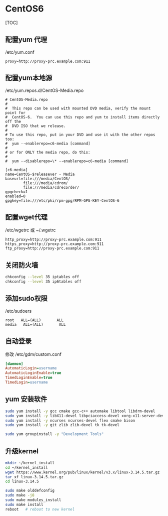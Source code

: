 # CentOS6

[TOC]

## 配置yum 代理
/etc/yum.conf
```
proxy=http://proxy-prc.example.com:911
```

## 配置yum本地源
/etc/yum.repos.d/CentOS-Media.repo
```
# CentOS-Media.repo
#
#  This repo can be used with mounted DVD media, verify the mount point for
#  CentOS-6.  You can use this repo and yum to install items directly off the
#  DVD ISO that we release.
#
# To use this repo, put in your DVD and use it with the other repos too:
#  yum --enablerepo=c6-media [command]
#
# or for ONLY the media repo, do this:
#
#  yum --disablerepo=\* --enablerepo=c6-media [command]

[c6-media]
name=CentOS-$releasever - Media
baseurl=file:///media/CentOS/
        file:///media/cdrom/
        file:///media/cdrecorder/
gpgcheck=1
enabled=0
gpgkey=file:///etc/pki/rpm-gpg/RPM-GPG-KEY-CentOS-6
```

## 配置wget代理
/etc/wgetrc 或 ~/.wgetrc
```
http_proxy=http://proxy-prc.example.com:911
https_proxy=http://proxy-prc.example.com:911
ftp_proxy=http://proxy-prc.example.com:911
```

## 关闭防火墙
```bash
chkconfig --level 35 iptables off
chkconfig --level 35 ip6tables off
```

## 添加sudo权限
/etc/sudoers
```
root   ALL=(ALL)       ALL
media   ALL=(ALL)       ALL
```

## 自动登录
修改 /etc/gdm/custom.conf
```ini
[daemon]
AutomaticLogin=username
AutomaticLoginEnable=true
TimedLoginEnable=true
TimedLogin=username
```

## yum 安装软件
```bash
sudo yum install -y gcc cmake gcc-c++ automake libtool libdrm-devel
sudo yum install -y libX11-devel libpciaccess-devel xorg-x11-server-devel
sudo yum install -y ncurses ncurses-devel flex cmake bison
sudo yum install -y git zlib zlib-devel tk tk-devel

sudo yum groupinstall -y "Development Tools"
```


## 升级kernel
```bash
mkdir ~/kernel_install
cd ~/kernel_install
wget https://www.kernel.org/pub/linux/kernel/v3.x/linux-3.14.5.tar.gz
tar xf linux-3.14.5.tar.gz
cd linux-3.14.5

sudo make olddefconfig
sudo make -j8
sudo make modules_install
sudo make install
reboot   # reboot to new kernel
```



